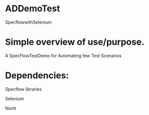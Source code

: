 # ADDemoTest
SpecflowwithSelenium

# Simple overview of use/purpose.

A SpecFlowTestDemo for Automating few Test Scenarios 

# Dependencies:
Specflow libraries 

Selenium 

Nunit 
